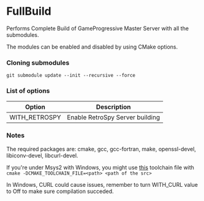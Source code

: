 # FullBuild

Performs Complete Build of GameProgressive Master Server with all the submodules.

The modules can be enabled and disabled by using CMake options.

### Cloning submodules
`git submodule update --init --recursive --force`

### List of options

| Option | Description |
| --- | --- |
| WITH_RETROSPY | Enable RetroSpy Server building |

### Notes

The required packages are: cmake, gcc, gcc-fortran, make, openssl-devel, libiconv-devel, libcurl-devel.

If you're under Msys2 with Windows, you might use [this](https://github.com/arves100/randomscript/blob/master/msys2-toolchain.cmake) toolchain file with `cmake -DCMAKE_TOOLCHAIN_FILE=<path> <path of the src>`

In Windows, CURL could cause issues, remember to turn WITH_CURL value to Off to make sure compilation succeded.
